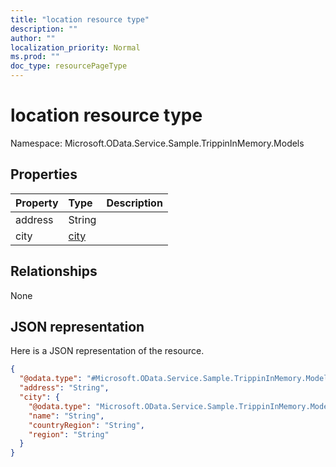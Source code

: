 ```yaml
---
title: "location resource type"
description: ""
author: ""
localization_priority: Normal
ms.prod: ""
doc_type: resourcePageType
---
```


# location resource type


Namespace: Microsoft.OData.Service.Sample.TrippinInMemory.Models



## Properties
|Property|Type|Description|
|:---|:---|:---|
|address|String||
|city|[city](../resources/microsoft.odata.service.sample.trippininmemory.models-city.md)||

## Relationships
None

## JSON representation
Here is a JSON representation of the resource.
<!-- {
  "blockType": "resource",
  "@odata.type": "Microsoft.OData.Service.Sample.TrippinInMemory.Models.location"
}
-->
``` json
{
  "@odata.type": "#Microsoft.OData.Service.Sample.TrippinInMemory.Models.location",
  "address": "String",
  "city": {
    "@odata.type": "Microsoft.OData.Service.Sample.TrippinInMemory.Models.city",
    "name": "String",
    "countryRegion": "String",
    "region": "String"
  }
}
```

